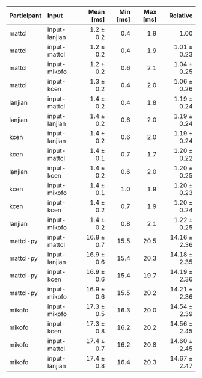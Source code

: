 | Participant | Input | Mean [ms] | Min [ms] | Max [ms] | Relative |
|:---|:---|---:|---:|---:|---:|
| mattcl | input-lanjian | 1.2 ± 0.2 | 0.4 | 1.9 | 1.00 |
| mattcl | input-mattcl | 1.2 ± 0.2 | 0.4 | 1.9 | 1.01 ± 0.23 |
| mattcl | input-mikofo | 1.2 ± 0.2 | 0.6 | 2.1 | 1.04 ± 0.25 |
| mattcl | input-kcen | 1.3 ± 0.2 | 0.4 | 2.0 | 1.06 ± 0.26 |
| lanjian | input-mattcl | 1.4 ± 0.2 | 0.4 | 1.8 | 1.19 ± 0.24 |
| lanjian | input-lanjian | 1.4 ± 0.2 | 0.6 | 2.0 | 1.19 ± 0.24 |
| kcen | input-lanjian | 1.4 ± 0.2 | 0.6 | 2.0 | 1.19 ± 0.24 |
| kcen | input-mattcl | 1.4 ± 0.1 | 0.7 | 1.7 | 1.20 ± 0.22 |
| lanjian | input-kcen | 1.4 ± 0.2 | 0.6 | 2.0 | 1.20 ± 0.25 |
| kcen | input-mikofo | 1.4 ± 0.1 | 1.0 | 1.9 | 1.20 ± 0.23 |
| kcen | input-kcen | 1.4 ± 0.2 | 0.7 | 1.9 | 1.20 ± 0.24 |
| lanjian | input-mikofo | 1.4 ± 0.2 | 0.8 | 2.1 | 1.22 ± 0.25 |
| mattcl-py | input-mattcl | 16.8 ± 0.7 | 15.5 | 20.5 | 14.16 ± 2.36 |
| mattcl-py | input-lanjian | 16.9 ± 0.6 | 15.4 | 20.3 | 14.18 ± 2.35 |
| mattcl-py | input-kcen | 16.9 ± 0.6 | 15.4 | 19.7 | 14.19 ± 2.36 |
| mattcl-py | input-mikofo | 16.9 ± 0.6 | 15.5 | 20.2 | 14.21 ± 2.36 |
| mikofo | input-mikofo | 17.3 ± 0.5 | 16.3 | 20.0 | 14.54 ± 2.39 |
| mikofo | input-kcen | 17.3 ± 0.8 | 16.2 | 20.2 | 14.56 ± 2.45 |
| mikofo | input-mattcl | 17.4 ± 0.7 | 16.2 | 20.8 | 14.60 ± 2.45 |
| mikofo | input-lanjian | 17.4 ± 0.8 | 16.4 | 20.3 | 14.67 ± 2.47 |
